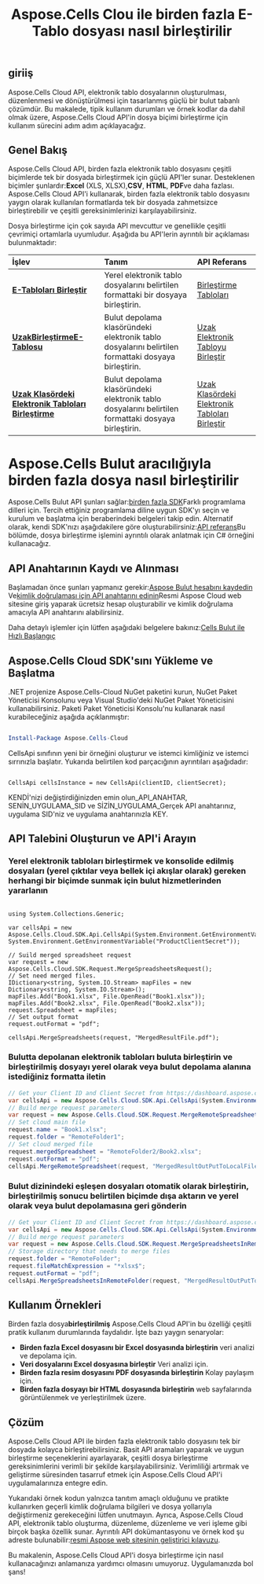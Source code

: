 ﻿---
title: Aspose.Cells Clou ile birden fazla E-Tablo dosyası nasıl birleştirilir
linktitle: Birden fazla E-Tablo dosyası nasıl birleştirilir
type: docs
url: /tr/how-to-merge-multiple-files
description: Aspose.Cells Cloud ile birden fazla E-Tablo dosyası nasıl birleştirilir
weight: 10
kwords: Excel, Office Bulut, REST API, Elektronik Tablo, PDF, CSV, Json, Markdown, Aspose.Cells Bulut aracılığıyla birden fazla dosya nasıl birleştirilir
---
## giriiş

Aspose.Cells Cloud API, elektronik tablo dosyalarının oluşturulması, düzenlenmesi ve dönüştürülmesi için tasarlanmış güçlü bir bulut tabanlı çözümdür. Bu makalede, tipik kullanım durumları ve örnek kodlar da dahil olmak üzere, Aspose.Cells Cloud API'in dosya biçimi birleştirme için kullanım sürecini adım adım açıklayacağız.

## Genel Bakış

 Aspose.Cells Cloud API, birden fazla elektronik tablo dosyasını çeşitli biçimlerde tek bir dosyada birleştirmek için güçlü API'ler sunar. Desteklenen biçimler şunlardır:**Excel** (XLS, XLSX),**CSV**, **HTML**, **PDF**ve daha fazlası. Aspose.Cells Cloud API'i kullanarak, birden fazla elektronik tablo dosyasını yaygın olarak kullanılan formatlarda tek bir dosyada zahmetsizce birleştirebilir ve çeşitli gereksinimlerinizi karşılayabilirsiniz.

Dosya birleştirme için çok sayıda API mevcuttur ve genellikle çeşitli çevrimiçi ortamlarla uyumludur. Aşağıda bu API'lerin ayrıntılı bir açıklaması bulunmaktadır:

| İşlev| Tanım| API Referans|
|:------------------------- |:------------------------- |:------------------------- |
|**[E-Tabloları Birleştir](https://docs.aspose.cloud/cells/merge-spreadsheets/)** | Yerel elektronik tablo dosyalarını belirtilen formattaki bir dosyaya birleştirin.|[Birleştirme Tabloları](https://reference.aspose.cloud/cells/?urls.primaryName=API+v4#/DataProcessing/MergeSpreadsheets) |
|**[UzakBirleştirmeE-Tablosu](https://docs.aspose.cloud/cells/birleştirme-uzak-birleştirme-e-tablosu/)** | Bulut depolama klasöründeki elektronik tablo dosyalarını belirtilen formattaki dosyaya birleştirin.|[Uzak Elektronik Tabloyu Birleştir](https://reference.aspose.cloud/cells/?urls.primaryName=API+v4#/DataProcessing/MergeRemoteSpreadsheet) |
|**[Uzak Klasördeki Elektronik Tabloları Birleştirme](https://docs.aspose.cloud/cells/merge-spreadsheets-in-remote-folder/)** | Bulut depolama klasöründeki elektronik tablo dosyalarını belirtilen formattaki dosyaya birleştirin.|[Uzak Klasördeki Elektronik Tabloları Birleştir](https://reference.aspose.cloud/cells/?urls.primaryName=API+v4#/DataProcessing/MergeSpreadsheetsInRemoteFolder) |

# Aspose.Cells Bulut aracılığıyla birden fazla dosya nasıl birleştirilir

 Aspose.Cells Bulut API şunları sağlar:[birden fazla SDK](https://github.com/aspose-cells-cloud)Farklı programlama dilleri için. Tercih ettiğiniz programlama diline uygun SDK'yı seçin ve kurulum ve başlatma için beraberindeki belgeleri takip edin. Alternatif olarak, kendi SDK'nızı aşağıdakilere göre oluşturabilirsiniz:[API referans](https://reference.aspose.cloud/cells/)Bu bölümde, dosya birleştirme işlemini ayrıntılı olarak anlatmak için C# örneğini kullanacağız.

## API Anahtarının Kaydı ve Alınması

 Başlamadan önce şunları yapmanız gerekir:[Aspose Bulut hesabını kaydedin](https://id.containerize.com/signup) Ve[kimlik doğrulaması için API anahtarını edinin](https://dashboard.aspose.cloud/applications)Resmi Aspose Cloud web sitesine giriş yaparak ücretsiz hesap oluşturabilir ve kimlik doğrulama amacıyla API anahtarını alabilirsiniz.

 Daha detaylı işlemler için lütfen aşağıdaki belgelere bakınız:[Cells Bulut ile Hızlı Başlangıç](https://docs.aspose.cloud/cells/quickstart/)

## Aspose.Cells Cloud SDK'sını Yükleme ve Başlatma

.NET projenize Aspose.Cells-Cloud NuGet paketini kurun, NuGet Paket Yöneticisi Konsolunu veya Visual Studio'deki NuGet Paket Yöneticisini kullanabilirsiniz.
Paketi Paket Yöneticisi Konsolu'nu kullanarak nasıl kurabileceğiniz aşağıda açıklanmıştır:

```Powershell

Install-Package Aspose.Cells-Cloud

```

CellsApi sınıfının yeni bir örneğini oluşturur ve istemci kimliğiniz ve istemci sırrınızla başlatır. Yukarıda belirtilen kod parçacığının ayrıntıları aşağıdadır:

```CSharp

CellsApi cellsInstance = new CellsApi(clientID, clientSecret);

```

KENDİ'nizi değiştirdiğinizden emin olun_API_ANAHTAR, SENİN_UYGULAMA_SID ve SİZİN_UYGULAMA_Gerçek API anahtarınız, uygulama SID'niz ve uygulama anahtarınızla KEY.

## API Talebini Oluşturun ve API'i Arayın

### Yerel elektronik tabloları birleştirmek ve konsolide edilmiş dosyaları (yerel çıktılar veya bellek içi akışlar olarak) gereken herhangi bir biçimde sunmak için bulut hizmetlerinden yararlanın

```CSharp

using System.Collections.Generic;

var cellsApi = new Aspose.Cells.Cloud.SDK.Api.CellsApi(System.Environment.GetEnvironmentVariable("ProductClientId"), System.Environment.GetEnvironmentVariable("ProductClientSecret"));

// Suild merged spreadsheet request
var request = new Aspose.Cells.Cloud.SDK.Request.MergeSpreadsheetsRequest();
// Set need merged files.
IDictionary<string, System.IO.Stream> mapFiles = new Dictionary<string, System.IO.Stream>();
mapFiles.Add("Book1.xlsx", File.OpenRead("Book1.xlsx"));
mapFiles.Add("Book2.xlsx", File.OpenRead("Book2.xlsx"));
request.Spreadsheet = mapFiles;
// Set output format
request.outFormat = "pdf";

cellsApi.MergeSpreadsheets(request, "MergedResultFile.pdf");

```

### Bulutta depolanan elektronik tabloları buluta birleştirin ve birleştirilmiş dosyayı yerel olarak veya bulut depolama alanına istediğiniz formatta iletin

```C#
// Get your Client ID and Client Secret from https://dashboard.aspose.cloud (free registration is required).
var cellsApi = new Aspose.Cells.Cloud.SDK.Api.CellsApi(System.Environment.GetEnvironmentVariable("ProductClientId"), System.Environment.GetEnvironmentVariable("ProductClientSecret"));
// Build merge request parameters 
var request = new Aspose.Cells.Cloud.SDK.Request.MergeRemoteSpreadsheetRequest();
// Set cloud main file
request.name = "Book1.xlsx";
request.folder = "RemoteFolder1";
// Set cloud merged file
request.mergedSpreadsheet = "RemoteFolder2/Book2.xlsx";
request.outFormat = "pdf";
cellsApi.MergeRemoteSpreadsheet(request, "MergedResultOutPutToLocalFile.pdf");
```

### Bulut dizinindeki eşleşen dosyaları otomatik olarak birleştirin, birleştirilmiş sonucu belirtilen biçimde dışa aktarın ve yerel olarak veya bulut depolamasına geri gönderin

```csharp
// Get your Client ID and Client Secret from https://dashboard.aspose.cloud (free registration is required).
var cellsApi = new Aspose.Cells.Cloud.SDK.Api.CellsApi(System.Environment.GetEnvironmentVariable("ProductClientId"), System.Environment.GetEnvironmentVariable("ProductClientSecret"));
// Build merge request parameters 
var request = new Aspose.Cells.Cloud.SDK.Request.MergeSpreadsheetsInRemoteFolderRequest();
// Storage directory that needs to merge files
request.folder = "RemoteFolder";
request.fileMatchExpression = "*xlsx$";
request.outFormat = "pdf";
cellsApi.MergeSpreadsheetsInRemoteFolder(request, "MergedResultOutPutToLocalFile.pdf");
```

## Kullanım Örnekleri

 Birden fazla dosya**birleştirilmiş** Aspose.Cells Cloud API'in bu özelliği çeşitli pratik kullanım durumlarında faydalıdır. İşte bazı yaygın senaryolar:

- **Birden fazla Excel dosyasını bir Excel dosyasında birleştirin** veri analizi ve depolama için.
- **Veri dosyalarını Excel dosyasına birleştir** Veri analizi için.
- **Birden fazla resim dosyasını PDF dosyasında birleştirin** Kolay paylaşım için.
- **Birden fazla dosyayı bir HTML dosyasında birleştirin** web sayfalarında görüntülenmek ve yerleştirilmek üzere.

## Çözüm

Aspose.Cells Cloud API ile birden fazla elektronik tablo dosyasını tek bir dosyada kolayca birleştirebilirsiniz. Basit API aramaları yaparak ve uygun birleştirme seçeneklerini ayarlayarak, çeşitli dosya birleştirme gereksinimlerini verimli bir şekilde karşılayabilirsiniz. Verimliliği artırmak ve geliştirme süresinden tasarruf etmek için Aspose.Cells Cloud API'i uygulamalarınıza entegre edin.

 Yukarıdaki örnek kodun yalnızca tanıtım amaçlı olduğunu ve pratikte kullanırken geçerli kimlik doğrulama bilgileri ve dosya yollarıyla değiştirmeniz gerekeceğini lütfen unutmayın. Ayrıca, Aspose.Cells Cloud API, elektronik tablo oluşturma, düzenleme, düzenleme ve veri işleme gibi birçok başka özellik sunar. Ayrıntılı API dokümantasyonu ve örnek kod şu adreste bulunabilir:[resmi Aspose web sitesinin geliştirici kılavuzu](/developer-guide/).

Bu makalenin, Aspose.Cells Cloud API'i dosya birleştirme için nasıl kullanacağınızı anlamanıza yardımcı olmasını umuyoruz. Uygulamanızda bol şans!
